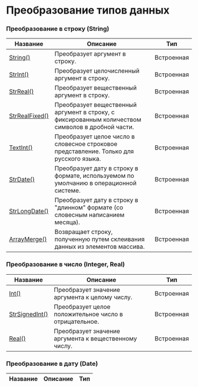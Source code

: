 # Преобразование типов данных


### Преобразование в строку (String)

| Название | Описание | Тип |
| -- | -- | -- |
| [String()](chapter4-5-1-1.md) | Преобразует аргумент в строку. | Встроенная |
| [StrInt()](chapter4-5-1-2.md) | Преобразует целочисленный аргумент в строку. | Встроенная |
| [StrReal()](chapter4-5-1-3.md) | Преобразует вещественный аргумент в строку. | Встроенная |
| [StrRealFixed()](chapter4-5-1-4.md) | Преобразует вещественный аргумент в строку, с фиксированным количеством символов в дробной части. | Встроенная |
| [TextInt()](chapter4-5-1-5.md) | Преобразует целое число в словесное строковое представление. Только для русского языка. | Встроенная |
| [StrDate()](chapter4-5-1-9.md) | Преобразует дату в строку в формате, используемом по умолчанию в операционной системе. | Встроенная |
| [StrLongDate()](chapter4-5-1-10.md) | Преобразует дату в строку в "длинном" формате (со словесным написанием месяца). | Встроенная |
| [ArrayMerge()](chapter4-5-1-11.md) | Возвращает строку, полученную путем склеивания данных из элементов массива. | Встроенная |



### Преобразование в число (Integer, Real)

| Название | Описание | Тип |
| -- | -- | -- |
| [Int()](chapter4-5-1-6.md) | Преобразует значение аргумента к целому числу. | Встроенная |
| [StrSignedInt()](chapter4-5-1-7.md) | Преобразует целое положительное число в отрицательное. | Встроенная  |
| [Real()](chapter4-5-1-8.md) | Преобразует значение аргумента к вещественному числу. | Встроенная  |


### Преобразование в дату (Date)

| Название | Описание | Тип |
| -- | -- | -- |
